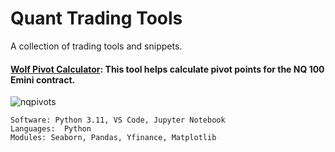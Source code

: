 # Quant Trading Tools 


A collection of trading tools and snippets.



#### [Wolf Pivot Calculator](https://github.com/guzmanwolfrank/QuantTrading/tree/main/Tools/Wolf%20Pivot%20Calculator): This tool helps calculate pivot points for the NQ 100 Emini contract.    

![nqpivots](https://github.com/guzmanwolfrank/QuantTrading/assets/29739578/29695637-1150-4634-8c11-51fba32f7086)


    Software: Python 3.11, VS Code, Jupyter Notebook
    Languages:  Python
    Modules: Seaborn, Pandas, Yfinance, Matplotlib


#


